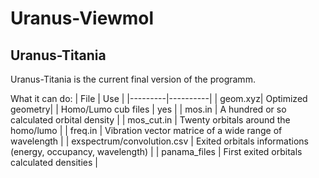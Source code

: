 # Uranus-Viewmol

## Uranus-Titania

Uranus-Titania is the current final version of the programm.

What it can do:
| File   | Use   |
|---------|----------|
| geom.xyz| Optimized geometry|
| Homo/Lumo cub files | yes |
| mos.in | A hundred or so calculated orbital density |
| mos_cut.in | Twenty orbitals around the homo/lumo |
| freq.in | Vibration vector matrice of a wide range of wavelength |
| exspectrum/convolution.csv | Exited orbitals informations (energy, occupancy, wavelength) |
| panama_files | First exited orbitals calculated densities |
